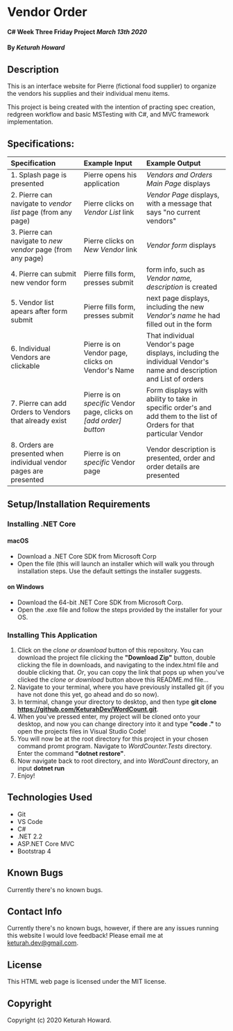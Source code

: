 # Vendor Order

#### C# Week Three Friday Project _March 13th 2020_

#### By _**Keturah Howard**_

## Description

This is an interface website for Pierre (fictional food supplier) to organize the vendors his supplies and their individual menu items.

This project is being created with the intention of practing spec creation, redgreen workflow and basic MSTesting with C#, and MVC framework implementation.

## Specifications:


| Specification | Example Input | Example Output |
| :------------- |:-------------| :-------------------|
| 1. Splash page is presented | Pierre opens his application | *Vendors and Orders Main Page* displays |
| 2. Pierre can navigate to *vendor list* page (from any page) | Pierre clicks on *Vendor List* link | *Vendor Page* displays, with a message that says "no current vendors" |
| 3. Pierre can navigate to *new vendor* page (from any page) | Pierre clicks on *New Vendor* link | *Vendor form* displays |
| 4. Pierre can submit new vendor form | Pierre fills form, presses submit | form info, such as *Vendor name, description* is created |
| 5. Vendor list apears after form submit | Pierre fills form, presses submit | next page displays, including the new *Vendor's name* he had filled out in the form |
| 6. Individual Vendors are clickable | Pierre is on Vendor page, clicks on Vendor's Name | That individual Vendor's page displays, including the individual Vendor's name and description and List of orders |
| 7. Pierre can add Orders to Vendors that already exist | Pierre is on *specific* Vendor page, clicks on *[add order] button* | Form displays with ability to take in specific order's and add them to the list of Orders for that particular Vendor |
| 8. Orders are presented when individual vendor pages are presented | Pierre is on *specific* Vendor page | Vendor description is presented, order and order details are presented |
 


## Setup/Installation Requirements

  ### Installing .NET Core

  #### macOS
  * Download a .NET Core SDK from Microsoft Corp
  * Open the file (this will launch an installer which will walk you through installation steps. Use the default settings the installer suggests.

  #### on Windows
  * Download the 64-bit .NET Core SDK from Microsoft Corp.
  * Open the .exe file and follow the steps provided by the installer for your OS.

  ### Installing This Application

  1. Click on the *clone or download* button of this repository. You can download the project file clicking the **"Download Zip"** button, double clicking the file in downloads, and navigating to the index.html file and double clicking that. *Or*, you can copy the link that pops up when you've clicked the *clone or download* button above this README.md file...
  2. Navigate to your terminal, where you have previously installed git (if you have not done this yet, go ahead and do so now).
  3. In terminal, change your directory to desktop, and then type **git clone https://github.com/KeturahDev/WordCount.git**.
  4. When you've pressed enter, my project will be cloned onto your desktop, and now you can change directory into it and type **"code ."** to open the projects files in Visual Studio Code!
  5. You will now be at the root directory for this project in your chosen command promt program. Navigate to *WordCounter.Tests* directory. Enter the command **"dotnet restore"**.
  6. Now navigate back to root directory, and into *WordCount* directory, an input **dotnet run**
  7. Enjoy!

## Technologies Used

* Git
* VS Code
* C#
* .NET 2.2
* ASP.NET Core MVC
* Bootstrap 4


## Known Bugs
Currently there's no known bugs.

## Contact Info 
Currently there's no known bugs, however, if there are any issues running this website I would love feedback! Please email me at keturah.dev@gmail.com.

## License

This HTML web page is licensed under the MIT license.

## Copyright

Copyright (c) 2020 Keturah Howard.